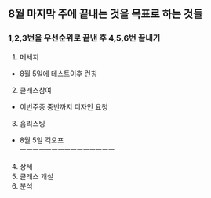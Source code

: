 ## 8월 마지막 주에 끝내는 것을 목표로 하는 것들  
### 1,2,3번을 우선순위로 끝낸 후 4,5,6번 끝내기  
1. 메세지  
 - 8월 5일에 테스트이후 런칭  
 
2. 클래스참여  
 - 이번주중 중반까지 디자인 요청  
 
3. 홈리스팅  
 - 8월 5일 킥오프  
 ㅡㅡㅡㅡㅡㅡㅡㅡㅡㅡㅡㅡㅡㅡㅡ
4. 상세
5. 클래스 개설
6. 분석
